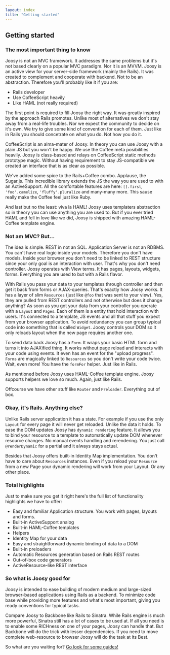 ```yaml
---
layout: index
title: "Getting started"
---
```


## Getting started

### The most important thing to know

Joosy is not an MVC framework. It addresses the same problems but it's not based clearly on a popular MVC paradigm. Nor it is an MVVM. Joosy is an active view for your server-side framework (mainly the Rails). It was created to complement and cooperate with backend. Not to be an abstraction. Therefore you'll probably like it if you are:

* Rails developer
* Use CoffeeScript heavily
* Like HAML (not really required)

The first point is required to fill Joosy the right way. It was greatly inspired by the approach Rails promotes. Unlike most of alternatives we don't stay away from a real-life troubles. Nor we expect the community to decide on it's own. We try to give some kind of convention for each of them. Just like in Rails you should concetrate on what you do. Not how you do it.

CoffeeScript is an alma-mater of Joosy. In theory you can use Joosy with a plain JS but you won't be happy. We use the Coffee meta posibilities heavily. Joosy is class-based and relays on CoffeeScript static methods prototype magic. Without having requirement to stay JS-compatible we created an interface that is as clear as possible.

We've added some spice to the Rails+Coffee combo. Applause, the Sugar.js. This incredible library extends the JS the way you are used to with an ActiveSupport. All the comfortable features are here: `[].first`, `'foo'.camelize`, `'fluffy'.pluralize` and many-many more. This sause really make the Coffee feel just like Ruby.

And last but no the least: viva la HAML! Joosy uses templaters abstraction so in theory you can use anything you are used to. But if you ever tried HAML and fell in love like we did, Joosy is shipped with amazing HAML-Coffee template engine.

### Not am MVC? But...

The idea is simple. REST in not an SQL. Application Server is not an RDBMS. You can't have real logic inside your models. Therefore you don't have models. Inside your browser you don't need to be linked to REST structure since your only goal is an interaction with user. That's why you don't need controller. Joosy operates with View terms. It has pages, layouts, widgets, forms. Everything you are used to but with a Rails flavor.

With Rails you pass your data to your templates through controller and then get it back from forms or AJAX-queries. That's exactly how Joosy works. It has a layer of slim `Resources` (just like `@foo` that was sent to your view). Yes, they are pulled from REST controllers and not otherwise but does it change anything? As soon as you got your data from your controller you operate with a `Layout` and `Pages`. Each of them is a entity that hold interaction with users. It's connected to a template, JS events and all that stuff you expect from your browser application. To avoid redundancy you can group typical code into something that is called `Widget`. Joosy controls your DOM so it only reloads layout when the new page requires another one.

To send data back Joosy has a `Form`. It wraps your basic HTML form and turns it into AJAXified thing. It works without page reload and interacts with your code using events. It even has an event for the "upload progress". `Forms` are magically linked to `Resources` so you don't write your code twice. Wait, even more! You have the `formFor` helper. Just like in Rails.

As mentioned before Joosy uses HAML-Coffee template engine. Joosy supports helpers we love so much. Again, just like Rails.

Offcourse we have other stuff like `Router` and `Preloader`. Everything out of box.

### Okay, it's Rails. Anything else?

Unlike Rails server application it has a state. For example if you use the only `Layout` for every page it will never get reloaded. Unlike the data it holds. To ease the DOM updates Joosy has `dynamic rendering` feature. It allows you to bind your resource to a template to automatically update DOM whenever resource changes. No manual events handling and rerendering. You just call `@renderDynamic` for a partial and it always stays actual.

Besides that Joosy offers built-in Identity Map implementation. You don't have to care about `Resources` instances. Even if you reload your `Resource` from a new Page your dynamic rendering will work from your Layout. Or any other place.

### Total highlights

Just to make sure you get it right here's the full list of functionality highlights we have to offer:

* Easy and familiar Application structure. You work with pages, layouts and forms.
* Built-in ActiveSupport analog
* Built-in HAML-Coffee templates
* Helpers
* Identity Map for your data
* Easy and straightforward dynamic binding of data to a DOM
* Built-in preloaders
* Automatic Resources generation based on Rails REST routes
* Out-of-box code generators
* ActiveResource-like REST interface

### So what is Joosy good for

Joosy is intended to ease building of modern medium and large-sized browser-based applications using Rails as a backend. To minimize code base while providing more features and what's most important, giving you ready conventions for typical tasks.

Compare Joosy to Backbone like Rails to Sinatra. While Rails engine is much more powerful, Sinatra still has a lot of cases to be used at. If all you need is to enable some RICHness on one of your pages, Joosy can handle that. But Backbone will do the trick with lesser dependencies. If you need to move complete web-resource to browser Joosy will do the task at its Best.

So what are you waiting for? [Go look for some guides!](/)